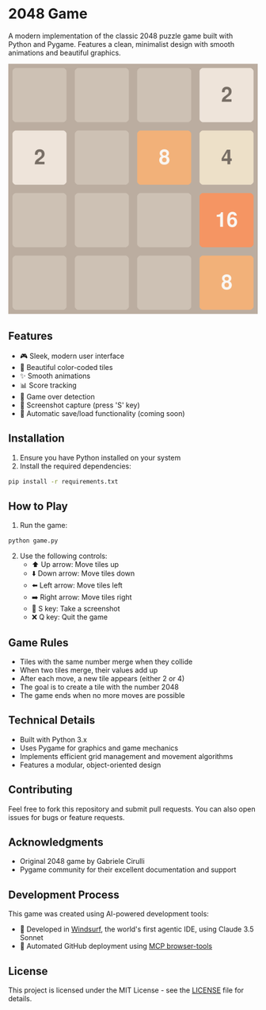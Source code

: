 # 2048 Game

A modern implementation of the classic 2048 puzzle game built with Python and Pygame. Features a clean, minimalist design with smooth animations and beautiful graphics.

![2048 Game Screenshot](screenshot.png)

## Features

- 🎮 Sleek, modern user interface
- 🎨 Beautiful color-coded tiles
- ✨ Smooth animations
- 📊 Score tracking
- 🎯 Game over detection
- 📸 Screenshot capture (press 'S' key)
- 🔄 Automatic save/load functionality (coming soon)

## Installation

1. Ensure you have Python installed on your system
2. Install the required dependencies:
```bash
pip install -r requirements.txt
```

## How to Play

1. Run the game:
```bash
python game.py
```

2. Use the following controls:
   - ⬆️ Up arrow: Move tiles up
   - ⬇️ Down arrow: Move tiles down
   - ⬅️ Left arrow: Move tiles left
   - ➡️ Right arrow: Move tiles right
   - 📸 S key: Take a screenshot
   - ❌ Q key: Quit the game

## Game Rules

- Tiles with the same number merge when they collide
- When two tiles merge, their values add up
- After each move, a new tile appears (either 2 or 4)
- The goal is to create a tile with the number 2048
- The game ends when no more moves are possible

## Technical Details

- Built with Python 3.x
- Uses Pygame for graphics and game mechanics
- Implements efficient grid management and movement algorithms
- Features a modular, object-oriented design

## Contributing

Feel free to fork this repository and submit pull requests. You can also open issues for bugs or feature requests.

## Acknowledgments

- Original 2048 game by Gabriele Cirulli
- Pygame community for their excellent documentation and support

## Development Process

This game was created using AI-powered development tools:
- 🤖 Developed in [Windsurf](https://www.codeium.com/windsurf), the world's first agentic IDE, using Claude 3.5 Sonnet
- 🔄 Automated GitHub deployment using [MCP browser-tools](https://browsertools.agentdesk.ai/)

## License

This project is licensed under the MIT License - see the [LICENSE](LICENSE) file for details.